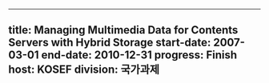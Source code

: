 
---
title: Managing Multimedia Data for Contents Servers with Hybrid Storage
start-date: 2007-03-01
end-date: 2010-12-31
progress: Finish
host: KOSEF
division: 국가과제
---
